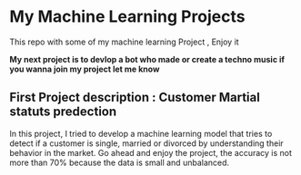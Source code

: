 # My Machine Learning Projects
This repo with some of my machine learning Project , Enjoy it   

**My next project is to devlop a bot who made or create a techno music if you wanna join my project let me know** 

## First Project description : __Customer__ __Martial__ __statuts__ __predection__ 

In this project, I tried to develop a machine learning model that tries to detect if a customer is single, married or divorced by understanding their behavior in the market. Go ahead and enjoy the project, the accuracy is not more than 70% because the data is small and unbalanced.  

      
